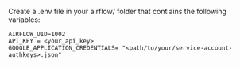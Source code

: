 Create a .env file in your airflow/ folder that contiains the following variables:

```shell
AIRFLOW_UID=1002
API_KEY = <your_api_key>
GOOGLE_APPLICATION_CREDENTIALS= "<path/to/your/service-account-authkeys>.json"
```
